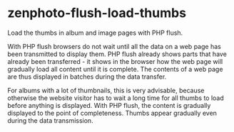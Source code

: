 # zenphoto-flush-load-thumbs
Load the thumbs in album and image pages with PHP flush.


With PHP flush browsers do not wait until all the data on a web page has been transmitted to display them. PHP flush already shows parts that have already been transferred - it shows in the browser how the web page will gradually load all content until it is complete. The contents of a web page are thus displayed in batches during the data transfer.

For albums with a lot of thumbnails, this is very advisable, because otherwise the website visitor has to wait a long time for all thumbs to load before anything is displayed. With PHP flush, the content is gradually displayed to the point of completeness. Thumbs appear gradually even during the data transmission.
